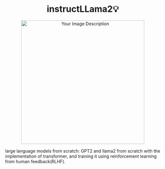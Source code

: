<h1 align="center">instructLLama2💡</h1>


<p align="center">
  <img src="https://github.com/Esmail-ibraheem/FeedbackTransformer/blob/main/llama2.jpg" alt="Your Image Description" width="400" height=400">
</p>

large language models from scratch: GPT2 and llama2 from scratch with the implementation of transformer, and training it using reinforcement learning from human feedback(RLHF).
